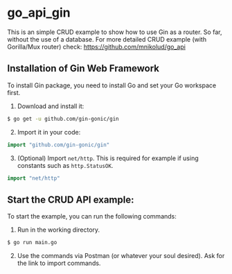 # go_api_gin

This is an simple CRUD example to show how to use Gin as a router.
So far, without the use of a database.
For more detailed CRUD example (with Gorilla/Mux router) check: https://github.com/mnikolud/go_api

## Installation of Gin Web Framework

To install Gin package, you need to install Go and set your Go workspace first.

1. Download and install it:

```sh
$ go get -u github.com/gin-gonic/gin
```

2. Import it in your code:

```go
import "github.com/gin-gonic/gin"
```

3. (Optional) Import `net/http`. This is required for example if using constants such as `http.StatusOK`.

```go
import "net/http"
```

## Start the CRUD API example:

To start the example, you can run the following commands:

1. Run in the working directory.

```sh
$ go run main.go
```

2. Use the commands via Postman (or whatever your soul desired). Ask for the link to import commands.
